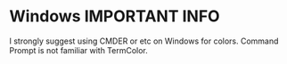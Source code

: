 # Windows IMPORTANT INFO
I strongly suggest using CMDER or etc on Windows for colors. Command Prompt is not familiar with 
TermColor.
